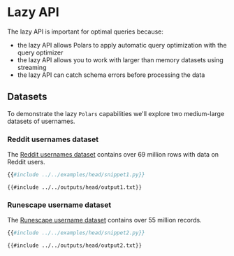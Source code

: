 # Lazy API

The lazy API is important for optimal queries because: 
- the lazy API allows Polars to apply automatic query optimization with the query optimizer
- the lazy API allows you to work with larger than memory datasets using streaming
- the lazy API can catch schema errors before processing the data 

## Datasets
To demonstrate the lazy `Polars` capabilities we'll explore two medium-large
datasets of usernames.

### Reddit usernames dataset

The [Reddit usernames dataset](https://www.reddit.com/r/datasets/comments/9i8s5j/dataset_metadata_for_69_million_reddit_users_in/)
contains over 69 million rows with data on Reddit users. 

```python
{{#include ../../examples/head/snippet1.py}}
```

```text
{{#include ../../outputs/head/output1.txt}}
```
### Runescape username dataset
The [Runescape username dataset](https://github.com/RuneStar/name-cleanup-2014)
contains over 55 million records.

```python
{{#include ../../examples/head/snippet2.py}}
```

```text
{{#include ../../outputs/head/output2.txt}}
```
